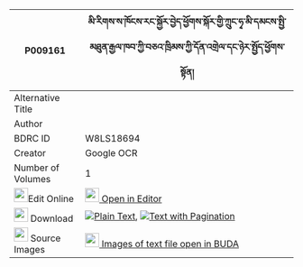 |P009161|མི་རིགས་ས་ཁོངས་རང་སྐྱོར་བྱེད་ཕྱོགས་སྐོར་གྱི་ཀྲུང་ཧྭ་མི་དམངས་སྤྱི་མཐུན་རྒྱལ་ཁབ་ཀྱི་བཅའ་ཁྲིམས་ཀྱི་དོན་འགྲེལ་དང་ཉེར་སྤྱོད་ཕྱོགས་སྟོན། 
| --- | --- 
|Alternative Title |
|Author | 
|BDRC ID | W8LS18694
|Creator | Google OCR
|Number of Volumes| 1
|<img width="25" src="https://img.icons8.com/color/25/000000/edit-property.png">Edit Online| [<img width="25" src="https://avatars.githubusercontent.com/u/45091458?s=200&v=4"> Open in Editor](http://editor.openpecha.org/P009161)
|<img width="25" src="https://img.icons8.com/fluent/48/000000/download-2.png"/>  Download | [![](https://img.icons8.com/color/20/000000/txt.png)Plain Text](https://github.com/Openpecha/P009161/releases/download/v1/mirik_sakhong_rang_kyor_jechok_plain_P009161.zip), [![](https://img.icons8.com/color/20/000000/txt.png)Text with Pagination](https://github.com/Openpecha/P009161/releases/download/v1/mirik_sakhong_rang_kyor_jechok_pages_P009161.zip)
|<img width="25" src="https://img.icons8.com/plasticine/100/000000/pictures-folder.png"/>  Source Images | [<img width="25" src="https://library.bdrc.io/icons/BUDA-small.svg"> Images of text file open in BUDA](https://library.bdrc.io/show/bdr:W8LS18694)